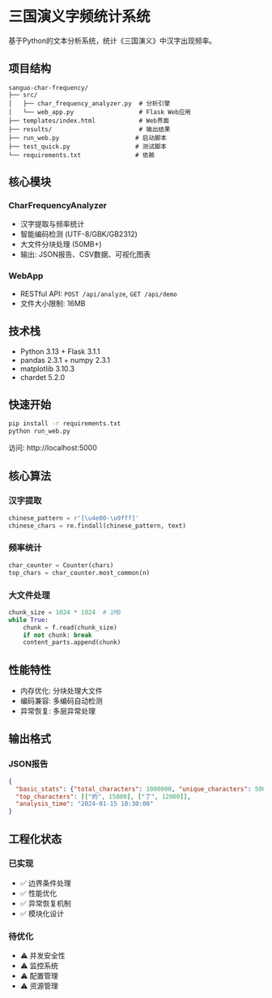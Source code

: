 # 三国演义字频统计系统

基于Python的文本分析系统，统计《三国演义》中汉字出现频率。

## 项目结构

```
sanguo-char-frequency/
├── src/
│   ├── char_frequency_analyzer.py  # 分析引擎
│   └── web_app.py                  # Flask Web应用
├── templates/index.html            # Web界面
├── results/                        # 输出结果
├── run_web.py                     # 启动脚本
├── test_quick.py                  # 测试脚本
└── requirements.txt               # 依赖
```

## 核心模块

### CharFrequencyAnalyzer
- 汉字提取与频率统计
- 智能编码检测 (UTF-8/GBK/GB2312)
- 大文件分块处理 (50MB+)
- 输出: JSON报告、CSV数据、可视化图表

### WebApp
- RESTful API: `POST /api/analyze`, `GET /api/demo`
- 文件大小限制: 16MB

## 技术栈

- Python 3.13 + Flask 3.1.1
- pandas 2.3.1 + numpy 2.3.1
- matplotlib 3.10.3
- chardet 5.2.0

## 快速开始

```bash
pip install -r requirements.txt
python run_web.py
```

访问: http://localhost:5000

## 核心算法

### 汉字提取
```python
chinese_pattern = r'[\u4e00-\u9fff]'
chinese_chars = re.findall(chinese_pattern, text)
```

### 频率统计
```python
char_counter = Counter(chars)
top_chars = char_counter.most_common(n)
```

### 大文件处理
```python
chunk_size = 1024 * 1024  # 1MB
while True:
    chunk = f.read(chunk_size)
    if not chunk: break
    content_parts.append(chunk)
```

## 性能特性

- 内存优化: 分块处理大文件
- 编码兼容: 多编码自动检测
- 异常恢复: 多层异常处理

## 输出格式

### JSON报告
```json
{
  "basic_stats": {"total_characters": 1000000, "unique_characters": 5000},
  "top_characters": [["的", 15000], ["了", 12000]],
  "analysis_time": "2024-01-15 10:30:00"
}
```

## 工程化状态

### 已实现
- ✅ 边界条件处理
- ✅ 性能优化
- ✅ 异常恢复机制
- ✅ 模块化设计

### 待优化
- ⚠️ 并发安全性
- ⚠️ 监控系统
- ⚠️ 配置管理
- ⚠️ 资源管理 